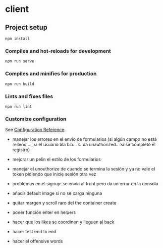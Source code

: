 # client

## Project setup
```
npm install
```

### Compiles and hot-reloads for development
```
npm run serve
```

### Compiles and minifies for production
```
npm run build
```

### Lints and fixes files
```
npm run lint
```

### Customize configuration
See [Configuration Reference](https://cli.vuejs.org/config/).


- manejar los errores en el envío de formularios (si algún campo no está relleno...., si el usuario bla bla... si da unauthorized....si se completó el registro)

- mejorar un pelin el estilo de los formularios

- manejar el unouthorize de cuando se termina la sesión y ya no vale el token pidiendo que inicie sesión otra vez

- problemas en el signup: se envía al front pero da un error en la consola
- añadir default image si no se carga ninguna
- quitar margen y scroll raro del the container create
- poner función enter en helpers
- hacer que los likes se coordinen y lleguen al back
- hacer test end to end

- hacer el offensive words

